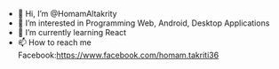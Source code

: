 - 👋 Hi, I’m @HomamAltakrity
- 👀 I’m interested in Programming Web, Android, Desktop Applications
- 🌱 I’m currently learning React
- 📫 How to reach me Facebook:https://www.facebook.com/homam.takriti36


<!---
HomamAltakrity/HomamAltakrity is a ✨ special ✨ repository because its `README.md` (this file) appears on your GitHub profile.
You can click the Preview link to take a look at your changes.
--->

